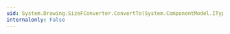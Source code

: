 ```yaml
---
uid: System.Drawing.SizeFConverter.ConvertTo(System.ComponentModel.ITypeDescriptorContext,System.Globalization.CultureInfo,System.Object,System.Type)
internalonly: False
---
```

